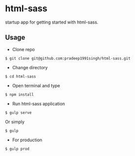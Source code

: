 # html-sass
startup app for getting started with html-sass.

## Usage
- Clone repo

```
$ git clone git@github.com:pradeep1991singh/html-sass.git
```

- Change directory

```
$ cd html-sass
```

- Open terminal and type

```
$ npm install
```

- Run html-sass application

```
$ gulp serve
```

Or simply

```
$ gulp
```

- For production

```
$ gulp prod
```
